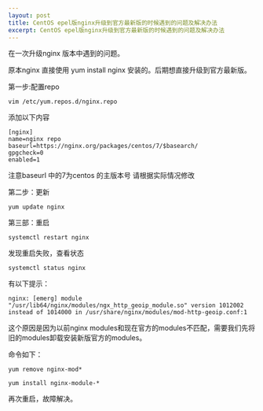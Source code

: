 ```yaml
---
layout: post
title: CentOS epel版nginx升级到官方最新版的时候遇到的问题及解决办法
excerpt: CentOS epel版nginx升级到官方最新版的时候遇到的问题及解决办法
---
```




在一次升级nginx 版本中遇到的问题。

原本nginx 直接使用 yum install nginx 安装的。后期想直接升级到官方最新版。

第一步:配置repo

```
vim /etc/yum.repos.d/nginx.repo
```

添加以下内容

```
[nginx]
name=nginx repo
baseurl=https://nginx.org/packages/centos/7/$basearch/
gpgcheck=0
enabled=1
```

注意baseurl 中的7为centos 的主版本号 请根据实际情况修改

第二步：更新

```
yum update nginx
```

第三部：重启

```
systemctl restart nginx
```

发现重启失败，查看状态

```
systemctl status nginx
```

有以下提示：

```
nginx: [emerg] module "/usr/lib64/nginx/modules/ngx_http_geoip_module.so" version 1012002 instead of 1014000 in /usr/share/nginx/modules/mod-http-geoip.conf:1
```

这个原因是因为以前nginx modules和现在官方的modules不匹配，需要我们先将旧的modules卸载安装新版官方的modules。

命令如下：

```
yum remove nginx-mod*

yum install nginx-module-*
```

再次重启，故障解决。
